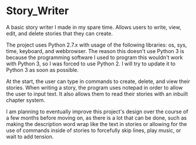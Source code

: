 # Story_Writer
A basic story writer I made in my spare time. Allows users to write, view, edit, and delete stories that they can create.

The project uses Python 2.7.x with usage of the following libraries: os, sys, time, keyboard, and webbrowser. The reason this doesn't use Python 3 is because the programming software I used to program this wouldn't work with Python 3, so I was forced to use Python 2. I will try to update it to Python 3 as soon as possible.

At the start, the user can type in commands to create, delete, and view their stories. When writing a story, the program uses notepad in order to allow the user to input text. It also allows them to read their stories with an inbuilt chapter system.

I am planning to eventually improve this project's design over the course of a few months before moving on, as there is a lot that can be done, such as making the description word wrap like the text in stories or allowing for the use of commands inside of stories to forcefully skip lines, play music, or wait to add tension.
